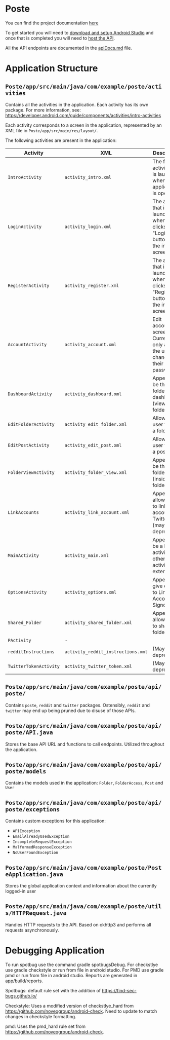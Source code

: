 # Poste
You can find the project documentation [here](./docs/home.md)

To get started you will need to [download and setup Android Studio](./docs/devDocs/projectConfig/androidStudio.md) and once that is completed you will need to [host the API](./docs/devDocs/projectConfig/apiConfig.md).

All the API endpoints are documented in the [apiDocs.md](./docs/devDocs/apiDocs.md) file.



# Application Structure

## `Poste/app/src/main/java/com/example/poste/activities`
Contains all the activities in the application. Each activity has its own package. For more 
information, see: https://developer.android.com/guide/components/activities/intro-activities

Each activity corresponds to a screen in the application, represented by an XML file in
`Poste/app/src/main/res/layout/`.

The following activities are present in the application:

| Activity               | XML                                | Description                                                                                |
|------------------------|------------------------------------|--------------------------------------------------------------------------------------------|
| `IntroActivity`        | `activity_intro.xml`               | The first activity that is launched when the application is opened                         |
| `LoginActivity`        | `activity_login.xml`               | The activity that is launched when a user clicks the "Login" button on the intro screen    |
| `RegisterActivity`     | `activity_register.xml`            | The activity that is launched when a user clicks the "Register" button on the intro screen |
| `AccountActivity`      | `activity_account.xml`             | Edit account screen. Currently, only allows the user to change their password              |
| `DashboardActivity`    | `activity_dashboard.xml`           | Appears to be the folder dashboard (viewing folders)                                       |
| `EditFolderActivity`   | `activity_edit_folder.xml`         | Allows the user to edit a folder                                                           |
| `EditPostActivity`     | `activity_edit_post.xml`           | Allows the user to edit a post                                                             |
| `FolderViewActivity`   | `activity_folder_view.xml`         | Appears to be the folder view (inside a folder)                                            |
| `LinkAccounts`         | `activity_link_account.xml`        | Appears to allow a user to link an account to Twitter (may be deprecated)                  |
| `MainActivity`         | `activity_main.xml`                | Appears to be a base activity that other activities extend                                 |
| `OptionsActivity`      | `activity_options.xml`             | Appears to give options to Link Accounts or Signout                                        |
| `Shared_Folder`        | `activity_shared_folder.xml`       | Appears to allow a user to share a folder                                                  |
| `PActivity`            | -                                  |                                                                                            |
| `redditInstructions`   | `activity_reddit_instructions.xml` | (May be deprecated)                                                                        |
| `TwitterTokenActivity` | `activity_twitter_token.xml`       | (May be deprecated)                                                                        |


## `Poste/app/src/main/java/com/example/poste/api/poste/`
Contains `poste`, `reddit` and `twitter` packages. Ostensibly, `reddit` and `twitter` may end up
being pruned due to disuse of those APIs.

## `Poste/app/src/main/java/com/example/poste/api/poste/API.java`
Stores the base API URL and functions to call endpoints. Utilized throughout the application.

## `Poste/app/src/main/java/com/example/poste/api/poste/models`
Contains the models used in the application: `Folder`, `FolderAccess`, `Post` and `User`

## `Poste/app/src/main/java/com/example/poste/api/poste/exceptions`
Contains custom exceptions for this application: 
- `APIException`
- `EmailAlreadyUsedException`
- `IncompleteRequestException`
- `MalformedResponseException`
- `NoUserFoundException`

 

## `Poste/app/src/main/java/com/example/poste/PosteApplication.java`
Stores the global application context and information about the currently logged-in user

## `Poste/app/src/main/java/com/example/poste/utils/HTTPRequest.java` 

Handles HTTP requests to the API. Based on okhttp3 and performs all requests asynchronously. 

 
# Debugging Application 
To run spotbug use the command gradle spotbugsDebug. For checkstlye use gradle checkstyle or run from file in android studio. For PMD use gradle pmd or run from file in android studio. Reports are generated in app/build/reports.

Spotbugs: default rule set with the addition of https://find-sec-bugs.github.io/ 

Checkstyle: Uses a modified version of checkstlye_hard from https://github.com/noveogroup/android-check. Need to update to match changes in checkstyle formatting.

pmd: Uses the pmd_hard rule set from https://github.com/noveogroup/android-check.